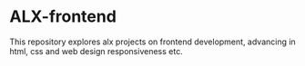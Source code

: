 # ALX-frontend

This repository explores alx projects on frontend development, advancing in html, css and web design responsiveness etc.